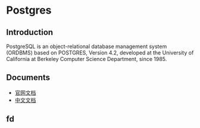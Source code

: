 # Postgres

## Introduction

PostgreSQL is an object-relational database management system (ORDBMS) based on POSTGRES, Version 4.2, developed at the University of California at Berkeley Computer Science Department, since 1985.

## Documents

* [官网文档](https://www.postgresql.org/docs/ )
* [中文文档](http://www.postgres.cn/document/ )

## fd


